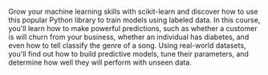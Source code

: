 Grow your machine learning skills with scikit-learn and discover how to use this popular Python library to train models using labeled data. In this course, you'll learn how to make powerful predictions, such as whether a customer is will churn from your business, whether an individual has diabetes, and even how to tell classify the genre of a song. Using real-world datasets, you'll find out how to build predictive models, tune their parameters, and determine how well they will perform with unseen data.
